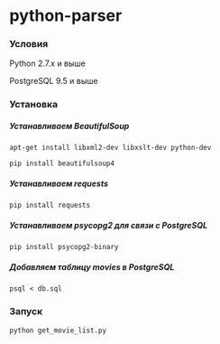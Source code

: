 # python-parser

### Условия
Python 2.7.x и выше

PostgreSQL 9.5 и выше

### Установка
##### Устанавливаем BeautifulSoup

`apt-get install libxml2-dev libxslt-dev python-dev`

`pip install beautifulsoup4`

##### Устанавливаем requests
`pip install requests`
##### Устанавливаем psycopg2 для связи с PostgreSQL
`pip install psycopg2-binary`

##### Добавляем таблицу movies в PostgreSQL
`psql < db.sql`

### Запуск
`python get_movie_list.py`
